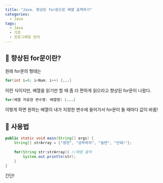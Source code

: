 ```yaml
---
title: "Java. 향상된 for문으로 배열 출력하기"
categories:
  - Java
tags:
  - Java
  - 기초
  - 프로그래밍 언어
---
```


## 🌟 향상된 for문이란?

원래 for문의 형태는

```java
for(int i=0; i<Num; i++) {...}
```

이런 식이지만, 배열을 읽기만 할 때 좀 더 편하게 읽으라고 향상된 for문이 나왔다.



```java
for(배열 자료형 변수명: 배열명) {...}
```

이렇게 하면 원하는 배열이 내가 지정한 변수에 들어가서 for문이 돌 때마다 값이 바뀜!

## 🌟 사용법

```java
public static void main(String[] args) {
    String[] strArray = {"영현", "공부하자", "놀면", "안돼!"};
    
    for(String str:strArray){ //배열 출력
        System.out.println(str);
    }
}

```

간단!
